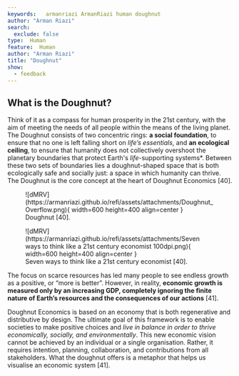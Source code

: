 ```yaml
---
keywords:   armanriazi ArmanRiazi human doughnut
author: "Arman Riazi"
search:
  exclude: false
type:  Human
feature:  Human
author: "Arman Riazi"
title: "Doughnut"
show:
  - feedback
---
```




## What is the Doughnut?

Think of it as a compass for human prosperity in the 21st century, with the aim of meeting the needs of all people within the means of the living planet. The Doughnut consists of two concentric rings: **a social foundation**, to ensure that no one is left falling short on *life’s essentials*, and **an ecological ceiling**, to ensure that humanity does not collectively overshoot the planetary boundaries that protect Earth's *life*-supporting systems*. Between these two sets of boundaries lies a doughnut-shaped space that is both ecologically safe and socially just: a space in which humanity can thrive. The Doughnut is the core concept at the heart of Doughnut Economics [40].

<figure markdown>
![dMRV](https://armanriazi.github.io/refi/assets/attachments/Doughnut_Overflow.png){ width=600 height=400 align=center }
<figcaption>Doughnut [40].</figcaption>
</figure>

<figure markdown>
![dMRV](https://armanriazi.github.io/refi/assets/attachments/Seven ways to think like a 21st century economist 100dpi.png){ width=600 height=400 align=center }
<figcaption>Seven ways to think like a 21st century economist [40].</figcaption>
</figure>

The focus on scarce resources has led many people to see endless growth as a positive, or “more is better”. However, in reality, **economic growth is measured only by an increasing GDP, completely ignoring the finite nature of Earth’s resources and the consequences of our actions** [41].

Doughnut Economics is based on an economy that is both regenerative and distributive by design.
The ultimate goal of this framework is to enable societies to make positive choices and *live in balance in order to thrive economically, socially, and environmentally*. This new economic vision cannot be achieved by an individual or a single organisation. Rather, it requires intention, planning, collaboration, and contributions from all stakeholders. What the doughnut offers is a metaphor that helps us visualise an economic system [41].